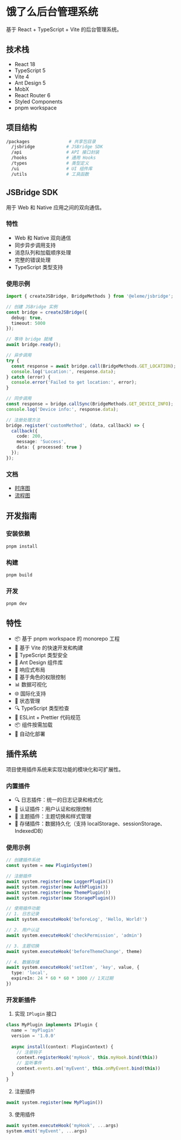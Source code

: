 # 饿了么后台管理系统

基于 React + TypeScript + Vite 的后台管理系统。

## 技术栈

- React 18
- TypeScript 5
- Vite 4
- Ant Design 5
- MobX
- React Router 6
- Styled Components
- pnpm workspace

## 项目结构

```bash
/packages               # 共享包目录
  /jsbridge            # JSBridge SDK
  /api                 # API 接口封装
  /hooks               # 通用 Hooks
  /types               # 类型定义
  /ui                  # UI 组件库
  /utils               # 工具函数
```

## JSBridge SDK

用于 Web 和 Native 应用之间的双向通信。

### 特性

- Web 和 Native 双向通信
- 同步异步调用支持
- 消息队列和加载顺序处理
- 完整的错误处理
- TypeScript 类型支持

### 使用示例

```typescript
import { createJSBridge, BridgeMethods } from '@eleme/jsbridge';

// 创建 JSBridge 实例
const bridge = createJSBridge({
  debug: true,
  timeout: 5000
});

// 等待 bridge 就绪
await bridge.ready();

// 异步调用
try {
  const response = await bridge.call(BridgeMethods.GET_LOCATION);
  console.log('Location:', response.data);
} catch (error) {
  console.error('Failed to get location:', error);
}

// 同步调用
const response = bridge.callSync(BridgeMethods.GET_DEVICE_INFO);
console.log('Device info:', response.data);

// 注册处理方法
bridge.register('customMethod', (data, callback) => {
  callback({
    code: 200,
    message: 'Success',
    data: { processed: true }
  });
});
```

### 文档

- [时序图](packages/jsbridge/docs/sequence.puml)
- [流程图](packages/jsbridge/docs/flow.puml)

## 开发指南

### 安装依赖

```bash
pnpm install
```

### 构建

```bash
pnpm build
```

### 开发

```bash
pnpm dev
```

## 特性

- 📦 基于 pnpm workspace 的 monorepo 工程
- 🚀 基于 Vite 的快速开发和构建
- 💪 TypeScript 类型安全
- 🎨 Ant Design 组件库
- 📱 响应式布局
- 🔐 基于角色的权限控制
- 📊 数据可视化
- 🌐 国际化支持
- 🎯 状态管理
- 🔍 TypeScript 类型检查
- 📝 ESLint + Prettier 代码规范
- 📦 组件按需加载
- 🚀 自动化部署

## 插件系统

项目使用插件系统来实现功能的模块化和可扩展性。

### 内置插件

- 🔍 日志插件：统一的日志记录和格式化
- 🔐 认证插件：用户认证和权限控制
- 🎨 主题插件：主题切换和样式管理
- 💾 存储插件：数据持久化（支持 localStorage、sessionStorage、IndexedDB）

### 使用示例

```typescript
// 创建插件系统
const system = new PluginSystem()

// 注册插件
await system.register(new LoggerPlugin())
await system.register(new AuthPlugin())
await system.register(new ThemePlugin())
await system.register(new StoragePlugin())

// 使用插件功能
// 1. 日志记录
await system.executeHook('beforeLog', 'Hello, World!')

// 2. 用户认证
await system.executeHook('checkPermission', 'admin')

// 3. 主题切换
await system.executeHook('beforeThemeChange', theme)

// 4. 数据存储
await system.executeHook('setItem', 'key', value, {
  type: 'local',
  expireIn: 24 * 60 * 60 * 1000 // 1天过期
})
```

### 开发新插件

1. 实现 `IPlugin` 接口
```typescript
class MyPlugin implements IPlugin {
  name = 'myPlugin'
  version = '1.0.0'
  
  async install(context: PluginContext) {
    // 注册钩子
    context.registerHook('myHook', this.myHook.bind(this))
    // 监听事件
    context.events.on('myEvent', this.onMyEvent.bind(this))
  }
}
```

2. 注册插件
```typescript
await system.register(new MyPlugin())
```

3. 使用插件
```typescript
await system.executeHook('myHook', ...args)
system.emit('myEvent', ...args)
``` 